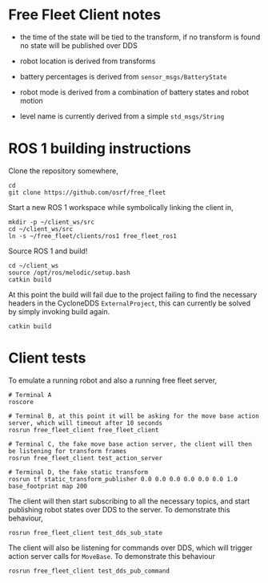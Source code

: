 # Free Fleet Client notes

* the time of the state will be tied to the transform, if no transform is found no state will be published over DDS

* robot location is derived from transforms

* battery percentages is derived from `sensor_msgs/BatteryState`

* robot mode is derived from a combination of battery states and robot motion

* level name is currently derived from a simple `std_msgs/String`

# ROS 1 building instructions

Clone the repository somewhere,

```
cd
git clone https://github.com/osrf/free_fleet
```

Start a new ROS 1 workspace while symbolically linking the client in,

```
mkdir -p ~/client_ws/src
cd ~/client_ws/src
ln -s ~/free_fleet/clients/ros1 free_fleet_ros1
```

Source ROS 1 and build!

```
cd ~/client_ws
source /opt/ros/melodic/setup.bash
catkin build
```

At this point the build will fail due to the project failing to find the necessary headers in the CycloneDDS `ExternalProject`, this can currently be solved by simply invoking build again.

```
catkin build
```

# Client tests

To emulate a running robot and also a running free fleet server,

```
# Terminal A
roscore

# Terminal B, at this point it will be asking for the move base action server, which will timeout after 10 seconds
rosrun free_fleet_client free_fleet_client

# Terminal C, the fake move base action server, the client will then be listening for transform frames
rosrun free_fleet_client test_action_server

# Terminal D, the fake static transform
rosrun tf static_transform_publisher 0.0 0.0 0.0 0.0 0.0 0.0 1.0 base_footprint map 200
```

The client will then start subscribing to all the necessary topics, and start publishing robot states over DDS to the server. To demonstrate this behaviour,

```
rosrun free_fleet_client test_dds_sub_state
```

The client will also be listening for commands over DDS, which will trigger action server calls for `MoveBase`. To demonstrate this behaviour

```
rosrun free_fleet_client test_dds_pub_command
```
